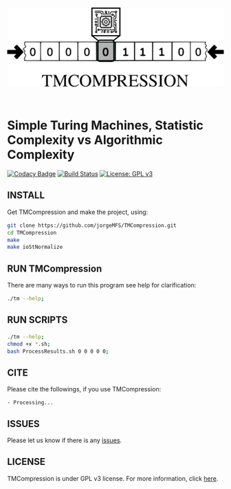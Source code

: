 <p align="center">
<img src="icons/logo.png" alt="TMCompression" width="600" border="0" /></p>
<br>
<p align="center">
</p>

# Simple Turing Machines, Statistic Complexity vs Algorithmic Complexity
[![Codacy Badge](https://api.codacy.com/project/badge/Grade/9d4bb3ca2a0b4dd7a44503fc405b5b1c)](https://app.codacy.com/app/jorgeMFS/TMCompression?utm_source=github.com&utm_medium=referral&utm_content=jorgeMFS/TMCompression&utm_campaign=Badge_Grade_Dashboard)
[![Build Status](https://travis-ci.org/jorgeMFS/TMCompression.svg?branch=master)](https://travis-ci.org/jorgeMFS/TMCompression)
[![License: GPL v3](https://img.shields.io/badge/License-GPL%20v3-blue.svg)](LICENSE)

## INSTALL
Get TMCompression and make the project, using:
```bash
git clone https://github.com/jorgeMFS/TMCompression.git
cd TMCompression
make
make ioStNormalize
```

## RUN TMCompression
There are many ways to run this program see help for clarification:

```bash
./tm --help;
```

## RUN SCRIPTS

```bash
./tm --help;
chmod +x *.sh;
bash ProcessResults.sh 0 0 0 0 0;
```

## CITE
Please cite the followings, if you use TMCompression:

```Array.<string>
- Processing...
```
## ISSUES
Please let us know if there is any
[issues](https://github.com/jorgeMFS/TMCompression/issues).

## LICENSE
TMCompression is under GPL v3 license. For more information, click
[here](http://www.gnu.org/licenses/gpl-3.0.html).
